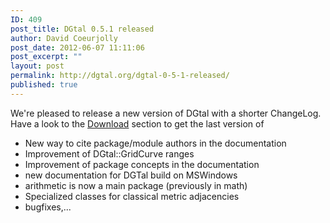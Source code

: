 ```yaml
---
ID: 409
post_title: DGtal 0.5.1 released
author: David Coeurjolly
post_date: 2012-06-07 11:11:06
post_excerpt: ""
layout: post
permalink: http://dgtal.org/dgtal-0-5-1-released/
published: true
---
```

We're pleased to release a new version of DGtal with a shorter ChangeLog. Have a look to the [Download][1] section to get the last version of 
*   New way to cite package/module authors in the documentation
*   Improvement of DGtal::GridCurve ranges
*   Improvement of package concepts in the documentation
*   new documentation for DGTal build on MSWindows
*   arithmetic is now a main package (previously in math)
*   Specialized classes for classical metric adjacencies
*   bugfixes,...

 [1]: https://liris.cnrs.fr/dgtal/download/ "Download"